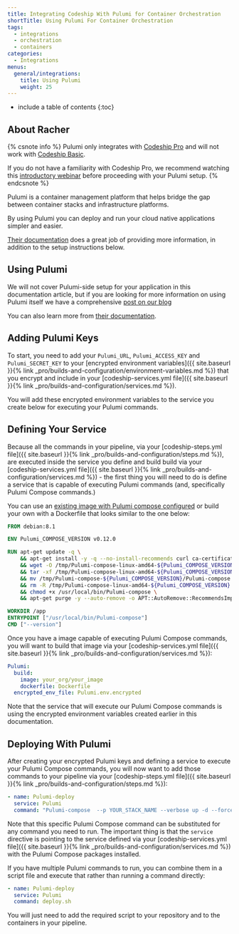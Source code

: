 ```yaml
---
title: Integrating Codeship With Pulumi for Container Orchestration
shortTitle: Using Pulumi For Container Orchestration
tags:
  - integrations
  - orchestration
  - containers
categories:
  - Integrations
menus:
  general/integrations:
    title: Using Pulumi
    weight: 25
---
```


* include a table of contents
{:toc}

## About Racher

{% csnote info %}
Pulumi only integrates with [Codeship Pro](https://codeship.com/features/pro) and will not work with [Codeship Basic](https://codeship.com/features/basic).

If you do not have a familiarity with Codeship Pro, we recommend watching this [introductory webinar](https://resources.codeship.com/webinars/env-parity-docker-codeship-jet) before proceeding with your Pulumi setup.
{% endcsnote %}

Pulumi is a container management platform that helps bridge the gap between container stacks and infrastructure platforms.

By using Pulumi you can deploy and run your cloud native applications simpler and easier.

[Their documentation](https://Pulumi.com/docs/) does a great job of providing more information, in addition to the setup instructions below.

## Using Pulumi

We will not cover Pulumi-side setup for your application in this documentation article, but if you are looking for more information on using Pulumi itself we have a comprehensive [post on our blog](https://blog.codeship.com/deploying-Pulumi-using-codeship-pro/)

You can also learn more from [their documentation](https://Pulumi.com/docs/).

## Adding Pulumi Keys

To start, you need to add your `Pulumi_URL`, `Pulumi_ACCESS_KEY` and `Pulumi_SECRET_KEY` to your [encrypted environment variables]({{ site.baseurl }}{% link _pro/builds-and-configuration/environment-variables.md %}) that you encrypt and include in your [codeship-services.yml file]({{ site.baseurl }}{% link _pro/builds-and-configuration/services.md %}).

You will add these encrypted environment variables to the service you create below for executing your Pulumi commands.

## Defining Your Service

Because all the commands in your pipeline, via your [codeship-steps.yml file]({{ site.baseurl }}{% link _pro/builds-and-configuration/steps.md %}), are executed inside the service you define and build build via your [codeship-services.yml file]({{ site.baseurl }}{% link _pro/builds-and-configuration/services.md %}) - the first thing you will need to do is define a service that is capable of executing Pulumi commands (and, specifically Pulumi Compose commands.)

You can use an [existing image with Pulumi compose configured](https://hub.docker.com/r/bfosberry/Pulumi-compose/) or build your own with a Dockerfile that looks similar to the one below:

```dockerfile
FROM debian:8.1

ENV Pulumi_COMPOSE_VERSION v0.12.0

RUN apt-get update -q \
	&& apt-get install -y -q --no-install-recommends curl ca-certificates tar wget \
	&& wget -O /tmp/Pulumi-compose-linux-amd64-${Pulumi_COMPOSE_VERSION}.tar.gz "https://github.com/Pulumi/Pulumi-compose/releases/download/${Pulumi_COMPOSE_VERSION}/Pulumi-compose-linux-amd64-${Pulumi_COMPOSE_VERSION}.tar.gz" \
	&& tar -xf /tmp/Pulumi-compose-linux-amd64-${Pulumi_COMPOSE_VERSION}.tar.gz -C /tmp \
	&& mv /tmp/Pulumi-compose-${Pulumi_COMPOSE_VERSION}/Pulumi-compose /usr/local/bin/Pulumi-compose \
	&& rm -R /tmp/Pulumi-compose-linux-amd64-${Pulumi_COMPOSE_VERSION}.tar.gz /tmp/Pulumi-compose-${Pulumi_COMPOSE_VERSION}\
	&& chmod +x /usr/local/bin/Pulumi-compose \
	&& apt-get purge -y --auto-remove -o APT::AutoRemove::RecommendsImportant=false -o APT::AutoRemove::SuggestsImportant=false

WORKDIR /app
ENTRYPOINT ["/usr/local/bin/Pulumi-compose"]
CMD ["--version"]
```

Once you have a image capable of executing Pulumi Compose commands, you will want to build that image via your [codeship-services.yml file]({{ site.baseurl }}{% link _pro/builds-and-configuration/services.md %}):

```yaml
Pulumi:
  build:
    image: your_org/your_image
    dockerfile: Dockerfile
  encrypted_env_file: Pulumi.env.encrypted
```

Note that the service that will execute our Pulumi Compose commands is using the encrypted environment variables created earlier in this documentation.

## Deploying With Pulumi

After creating your encrypted Pulumi keys and defining a service to execute your Pulumi Compose commands, you will now want to add those commands to your pipeline via your [codeship-steps.yml file]({{ site.baseurl }}{% link _pro/builds-and-configuration/steps.md %}):


```yaml
- name: Pulumi-deploy
  service: Pulumi
  command: "Pulumi-compose  --p YOUR_STACK_NAME --verbose up -d --force-upgrade --pull --confirm-upgrade YOUR_SERVICE_NAME"
```

Note that this specific Pulumi Compose command can be substituted for any command you need to run. The important thing is that the `service` directive is pointing to the service defined via your [codeship-services.yml file]({{ site.baseurl }}{% link _pro/builds-and-configuration/services.md %}) with the Pulumi Compose packages installed.

If you have multiple Pulumi commands to run, you can combine them in a script file and execute that rather than running a command directly:

```yaml
- name: Pulumi-deploy
  service: Pulumi
  command: deploy.sh
```

You will just need to add the required script to your repository and to the containers in your pipeline.
